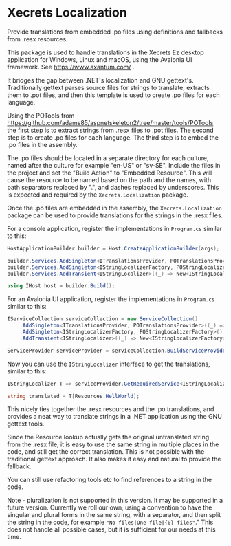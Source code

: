 # Xecrets Localization

Provide translations from embedded .po files using definitions and fallbacks from .resx resources.

This package is used to handle translations in the Xecrets Ez desktop application for Windows, Linux
and macOS, using the Avalonia UI framework. See https://www.axantum.com/ .

It bridges the gap between .NET's localization and GNU gettext's. Traditionally gettext parses
source files for strings to translate, extracts them to .pot files, and then this template is used
to create .po files for each language.

Using the POTools from https://github.com/adams85/aspnetskeleton2/tree/master/tools/POTools the
first step is to extract strings from .resx files to .pot files. The second step is to create .po
files for each language. The third step is to embed the .po files in the assembly.

The .po files should be located in a separate directory for each culture, named after the culture
for example "en-US" or "sv-SE". Include the files in the project and set the "Build Action" to
"Embedded Resource". This will cause the resource to be named based on the path and the names, with
path separators replaced by ".", and dashes replaced by underscores. This is expected and required
by the `Xecrets.Localization` package.

Once the .po files are embedded in the assembly, the `Xecrets.Localization` package can be used to
provide translations for the strings in the .resx files.

For a console application, register the implementations in `Program.cs` similar to this:

```csharp
HostApplicationBuilder builder = Host.CreateApplicationBuilder(args);

builder.Services.AddSingleton<ITranslationsProvider, POTranslationsProvider>((_) => new POTranslationsProvider(Assembly.GetExecutingAssembly()))
builder.Services.AddSingleton<IStringLocalizerFactory, POStringLocalizerFactory>()
builder.Services.AddTransient<IStringLocalizer>((_) => New<IStringLocalizerFactory>().Create(string.Empty, "Embedded .po resources"))

using IHost host = builder.Build();
```

For an Avalonia UI application, register the implementations in `Program.cs` similar to this:

```csharp
IServiceCollection serviceCollection = new ServiceCollection()
    .AddSingleton<ITranslationsProvider, POTranslationsProvider>((_) => new POTranslationsProvider(Assembly.GetExecutingAssembly()))
    .AddSingleton<IStringLocalizerFactory, POStringLocalizerFactory>()
    .AddTransient<IStringLocalizer>((_) => New<IStringLocalizerFactory>().Create(string.Empty, "Embedded .po resources"))

ServiceProvider serviceProvider = serviceCollection.BuildServiceProvider();
```

Now you can use the `IStringLocalizer` interface to get the translations, similar to this:
    
```csharp
IStringLocalizer T => serviceProvider.GetRequiredService<IStringLocalizer>();

string translated = T[Resources.HellWorld];
```

This nicely ties together the .resx resources and the .po translations, and provides a neat way to
translate strings in a .NET application using the GNU gettext tools.

Since the Resource lookup actually gets the original untranslated string from the .resx file, it is
easy to use the same string in multiple places in the code, and still get the correct translation.
This is not possible with the traditional gettext approach. It also makes it easy and natural to
provide the fallback.

You can still use refactoring tools etc to find references to a string in the code.

Note - pluralization is not supported in this version. It may be supported in a future version.
Currently we roll our own, using a convention to have the singular and plural forms in the same
string, with a separator, and then split the string in the code, for example ``"No files|One
file|{0} files"``." This does not handle all possible cases, but it is sufficient for our needs at
this time.